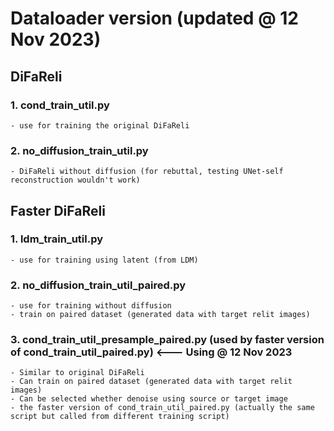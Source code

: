 # Dataloader version (updated @ 12 Nov 2023)

## DiFaReli
### 1. cond_train_util.py
    - use for training the original DiFaReli
### 2. no_diffusion_train_util.py
    - DiFaReli without diffusion (for rebuttal, testing UNet-self reconstruction wouldn't work)

## Faster DiFaReli
### 1. ldm_train_util.py
    - use for training using latent (from LDM)
### 2. no_diffusion_train_util_paired.py
    - use for training without diffusion
    - train on paired dataset (generated data with target relit images)
### 3. cond_train_util_presample_paired.py (used by faster version of cond_train_util_paired.py)    <--- Using @ 12 Nov 2023
    - Similar to original DiFaReli
    - Can train on paired dataset (generated data with target relit images)
    - Can be selected whether denoise using source or target image
    - the faster version of cond_train_util_paired.py (actually the same script but called from different training script)
